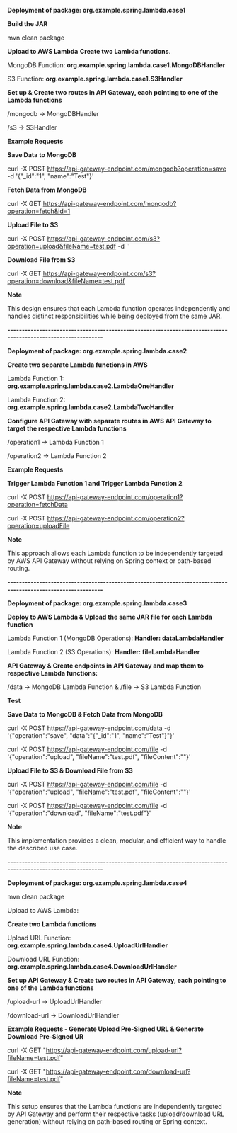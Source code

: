 **Deployment of package: org.example.spring.lambda.case1**

**Build the JAR**

mvn clean package

**Upload to AWS Lambda** **Create two Lambda functions**.

MongoDB Function: **org.example.spring.lambda.case1.MongoDBHandler**

S3 Function: **org.example.spring.lambda.case1.S3Handler**

**Set up & Create two routes in API Gateway, each pointing to one of the Lambda functions**

/mongodb → MongoDBHandler

/s3 → S3Handler

**Example Requests**

**Save Data to MongoDB**

curl -X POST https://api-gateway-endpoint.com/mongodb?operation=save -d '{"_id":"1", "name":"Test"}'

**Fetch Data from MongoDB**

curl -X GET https://api-gateway-endpoint.com/mongodb?operation=fetch&id=1

**Upload File to S3**

curl -X POST https://api-gateway-endpoint.com/s3?operation=upload&fileName=test.pdf -d '<base64-file-content>'

**Download File from S3**

curl -X GET https://api-gateway-endpoint.com/s3?operation=download&fileName=test.pdf

**Note**

This design ensures that each Lambda function operates independently and handles distinct responsibilities while being deployed from the same JAR.

**-------------------------------------------------------------------------------------------------------------**

**Deployment of package: org.example.spring.lambda.case2**

**Create two separate Lambda functions in AWS**

Lambda Function 1: **org.example.spring.lambda.case2.LambdaOneHandler**

Lambda Function 2: **org.example.spring.lambda.case2.LambdaTwoHandler**

**Configure API Gateway with separate routes in AWS API Gateway to target the respective Lambda functions**

/operation1 → Lambda Function 1

/operation2 → Lambda Function 2

**Example Requests**

**Trigger Lambda Function 1  and Trigger Lambda Function 2**

curl -X POST https://api-gateway-endpoint.com/operation1?operation=fetchData

curl -X POST https://api-gateway-endpoint.com/operation2?operation=uploadFile

**Note**

This approach allows each Lambda function to be independently targeted by AWS API Gateway without relying on Spring context or path-based routing.

**-------------------------------------------------------------------------------------------------------------**

**Deployment of package: org.example.spring.lambda.case3**

**Deploy to AWS Lambda & Upload the same JAR file for each Lambda function**

Lambda Function 1 (MongoDB Operations): **Handler: dataLambdaHandler**

Lambda Function 2 (S3 Operations):  **Handler: fileLambdaHandler**

**API Gateway & Create endpoints in API Gateway and map them to respective Lambda functions:**

/data → MongoDB Lambda Function  &  /file → S3 Lambda Function

**Test**

**Save Data to MongoDB & Fetch Data from MongoDB**

curl -X POST https://api-gateway-endpoint.com/data -d '{"operation":"save", "data":"{\"_id\":\"1\", \"name\":\"Test\"}"}'

curl -X POST https://api-gateway-endpoint.com/file -d '{"operation":"upload", "fileName":"test.pdf", "fileContent":"<base64-content>"}'


**Upload File to S3 & Download File from S3**

curl -X POST https://api-gateway-endpoint.com/file -d '{"operation":"upload", "fileName":"test.pdf", "fileContent":"<base64-content>"}'

curl -X POST https://api-gateway-endpoint.com/file -d '{"operation":"download", "fileName":"test.pdf"}'

**Note**

This implementation provides a clean, modular, and efficient way to handle the described use case.

**-------------------------------------------------------------------------------------------------------------**

**Deployment of package: org.example.spring.lambda.case4**

mvn clean package

Upload to AWS Lambda:

**Create two Lambda functions**

Upload URL Function: **org.example.spring.lambda.case4.UploadUrlHandler**

Download URL Function: **org.example.spring.lambda.case4.DownloadUrlHandler**

**Set up API Gateway &  Create two routes in API Gateway, each pointing to one of the Lambda functions**

/upload-url → UploadUrlHandler

/download-url → DownloadUrlHandler


**Example Requests -  Generate Upload Pre-Signed URL & Generate Download Pre-Signed UR**

curl -X GET "https://api-gateway-endpoint.com/upload-url?fileName=test.pdf"

curl -X GET "https://api-gateway-endpoint.com/download-url?fileName=test.pdf"

**Note**

This setup ensures that the Lambda functions are independently targeted by API Gateway and perform their respective tasks (upload/download URL generation) without relying on path-based routing or Spring context.


